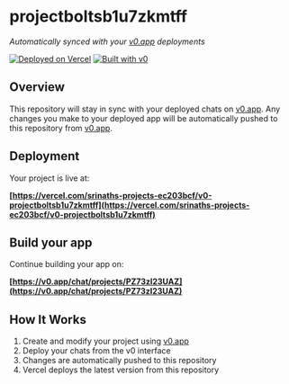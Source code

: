 # projectboltsb1u7zkmtff

*Automatically synced with your [v0.app](https://v0.app) deployments*

[![Deployed on Vercel](https://img.shields.io/badge/Deployed%20on-Vercel-black?style=for-the-badge&logo=vercel)](https://vercel.com/srinaths-projects-ec203bcf/v0-projectboltsb1u7zkmtff)
[![Built with v0](https://img.shields.io/badge/Built%20with-v0.app-black?style=for-the-badge)](https://v0.app/chat/projects/PZ73zI23UAZ)

## Overview

This repository will stay in sync with your deployed chats on [v0.app](https://v0.app).
Any changes you make to your deployed app will be automatically pushed to this repository from [v0.app](https://v0.app).

## Deployment

Your project is live at:

**[https://vercel.com/srinaths-projects-ec203bcf/v0-projectboltsb1u7zkmtff](https://vercel.com/srinaths-projects-ec203bcf/v0-projectboltsb1u7zkmtff)**

## Build your app

Continue building your app on:

**[https://v0.app/chat/projects/PZ73zI23UAZ](https://v0.app/chat/projects/PZ73zI23UAZ)**

## How It Works

1. Create and modify your project using [v0.app](https://v0.app)
2. Deploy your chats from the v0 interface
3. Changes are automatically pushed to this repository
4. Vercel deploys the latest version from this repository
